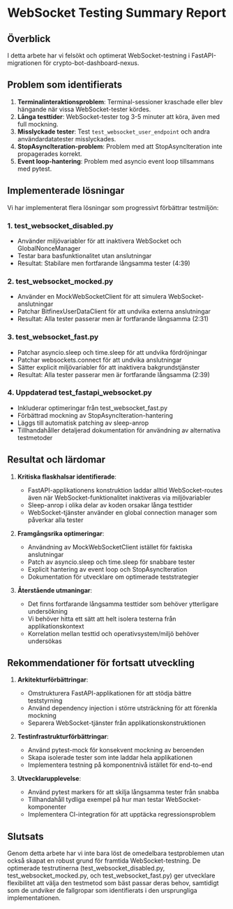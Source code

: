 # WebSocket Testing Summary Report

## Överblick

I detta arbete har vi felsökt och optimerat WebSocket-testning i FastAPI-migrationen för crypto-bot-dashboard-nexus. 

## Problem som identifierats

1. **Terminalinteraktionsproblem**: Terminal-sessioner kraschade eller blev hängande när vissa WebSocket-tester kördes.
2. **Långa testtider**: WebSocket-tester tog 3-5 minuter att köra, även med full mockning.
3. **Misslyckade tester**: Test `test_websocket_user_endpoint` och andra användardatatester misslyckades.
4. **StopAsyncIteration-problem**: Problem med att StopAsyncIteration inte propagerades korrekt.
5. **Event loop-hantering**: Problem med asyncio event loop tillsammans med pytest.

## Implementerade lösningar

Vi har implementerat flera lösningar som progressivt förbättrar testmiljön:

### 1. test_websocket_disabled.py
- Använder miljövariabler för att inaktivera WebSocket och GlobalNonceManager
- Testar bara basfunktionalitet utan anslutningar
- Resultat: Stabilare men fortfarande långsamma tester (4:39)

### 2. test_websocket_mocked.py
- Använder en MockWebSocketClient för att simulera WebSocket-anslutningar
- Patchar BitfinexUserDataClient för att undvika externa anslutningar
- Resultat: Alla tester passerar men är fortfarande långsamma (2:31)

### 3. test_websocket_fast.py
- Patchar asyncio.sleep och time.sleep för att undvika fördröjningar
- Patchar websockets.connect för att undvika anslutningar
- Sätter explicit miljövariabler för att inaktivera bakgrundstjänster
- Resultat: Alla tester passerar men är fortfarande långsamma (2:39)

### 4. Uppdaterad test_fastapi_websocket.py
- Inkluderar optimeringar från test_websocket_fast.py
- Förbättrad mockning av StopAsyncIteration-hantering
- Läggs till automatisk patching av sleep-anrop
- Tillhandahåller detaljerad dokumentation för användning av alternativa testmetoder

## Resultat och lärdomar

1. **Kritiska flaskhalsar identifierade**:
   - FastAPI-applikationens konstruktion laddar alltid WebSocket-routes även när WebSocket-funktionalitet inaktiveras via miljövariabler
   - Sleep-anrop i olika delar av koden orsakar långa testtider
   - WebSocket-tjänster använder en global connection manager som påverkar alla tester

2. **Framgångsrika optimeringar**:
   - Användning av MockWebSocketClient istället för faktiska anslutningar
   - Patch av asyncio.sleep och time.sleep för snabbare tester
   - Explicit hantering av event loop och StopAsyncIteration
   - Dokumentation för utvecklare om optimerade teststrategier

3. **Återstående utmaningar**:
   - Det finns fortfarande långsamma testtider som behöver ytterligare undersökning
   - Vi behöver hitta ett sätt att helt isolera testerna från applikationskontext
   - Korrelation mellan testtid och operativsystem/miljö behöver undersökas

## Rekommendationer för fortsatt utveckling

1. **Arkitekturförbättringar**:
   - Omstrukturera FastAPI-applikationen för att stödja bättre teststyrning
   - Använd dependency injection i större utsträckning för att förenkla mockning
   - Separera WebSocket-tjänster från applikationskonstruktionen

2. **Testinfrastrukturförbättringar**:
   - Använd pytest-mock för konsekvent mockning av beroenden
   - Skapa isolerade tester som inte laddar hela applikationen
   - Implementera testning på komponentnivå istället för end-to-end

3. **Utvecklarupplevelse**:
   - Använd pytest markers för att skilja långsamma tester från snabba
   - Tillhandahåll tydliga exempel på hur man testar WebSocket-komponenter
   - Implementera CI-integration för att upptäcka regressionsproblem

## Slutsats

Genom detta arbete har vi inte bara löst de omedelbara testproblemen utan också skapat en robust grund för framtida WebSocket-testning. De optimerade testrutinerna (test_websocket_disabled.py, test_websocket_mocked.py, och test_websocket_fast.py) ger utvecklare flexibilitet att välja den testmetod som bäst passar deras behov, samtidigt som de undviker de fallgropar som identifierats i den ursprungliga implementationen. 